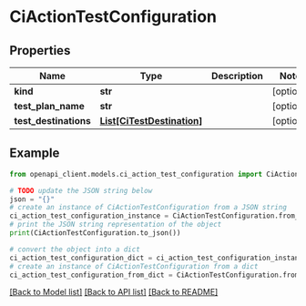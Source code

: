 # CiActionTestConfiguration


## Properties

Name | Type | Description | Notes
------------ | ------------- | ------------- | -------------
**kind** | **str** |  | [optional] 
**test_plan_name** | **str** |  | [optional] 
**test_destinations** | [**List[CiTestDestination]**](CiTestDestination.md) |  | [optional] 

## Example

```python
from openapi_client.models.ci_action_test_configuration import CiActionTestConfiguration

# TODO update the JSON string below
json = "{}"
# create an instance of CiActionTestConfiguration from a JSON string
ci_action_test_configuration_instance = CiActionTestConfiguration.from_json(json)
# print the JSON string representation of the object
print(CiActionTestConfiguration.to_json())

# convert the object into a dict
ci_action_test_configuration_dict = ci_action_test_configuration_instance.to_dict()
# create an instance of CiActionTestConfiguration from a dict
ci_action_test_configuration_from_dict = CiActionTestConfiguration.from_dict(ci_action_test_configuration_dict)
```
[[Back to Model list]](../README.md#documentation-for-models) [[Back to API list]](../README.md#documentation-for-api-endpoints) [[Back to README]](../README.md)


